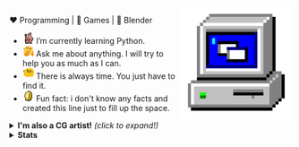 <img align="right" alt="GIF" src="https://github.com/deut-erium/deut-erium/blob/master/assets/computer.gif?raw=1" width="200vw" />

❤️ Programming | 🖤 Games | 💙 Blender
- <img alt="GIF" src="https://github.com/deut-erium/deut-erium/blob/master/assets/gandalf_parrot.gif?raw=1" width="20vw" /> I’m currently learning Python.
- <img alt="GIF" src="https://github.com/deut-erium/deut-erium/blob/master/assets/hmm.gif?raw=1" width="20vw" /> Ask me about anything. I will try to help you as much as I can.
- <img alt="GIF" src="https://github.com/deut-erium/deut-erium/blob/master/assets/happy.gif?raw=1" width="20vw" /> There is always time. You just have to find it.
- <img alt="GIF" src="https://github.com/deut-erium/deut-erium/blob/master/assets/coin.gif?raw=1" width="20vw" /> Fun fact: i don't know any facts and created this line just to fill up the space. 

<details>
<summary> <b>I'm also a CG artist!</b> <i>(click to expand!)</i> </summary>
<br>
Here are few links you may be interested in.
<ul>
 <li> <a href="https://www.deviantart.com/sava4ka">My Deviant Art</a> (some of my works is here)</li>
 <li> <a href="https://www.instagram.com/saveliy_levchenko/">My Instagram</a> is where i post the most of my works</li>
 <li> <a href="https://discordapp.com/channels/@me/846719187426476052/">My Discord</a> if you want to reach me out</li>
</ul>
</details>




<details>
<summary> <b>Stats</b> </summary>

![sava4ka13 github](https://github-readme-stats.vercel.app/api?username=sava4ka13&show_icons=true&hide_border=true)

  
  
